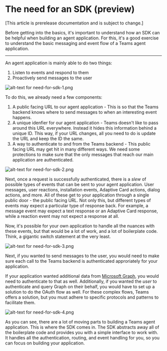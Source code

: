 # The need for an SDK (preview)

[This article is prerelease documentation and is subject to change.]

Before getting into the basics, it's important to understand how an SDK can be helpful when building an agent application. For this, it's a good exercise to understand the basic messaging and event flow of a Teams agent application.

---

An agent application is mainly able to do two things:

1. Listen to events and respond to them
2. Proactively send messages to the user

![alt-text for need-for-sdk-1.png](~/assets/diagrams/need-for-sdk-1.png)

To do this, we already need a few components:

1. A public facing URL to our agent application - This is so that the Teams backend knows where to send messages to when an interesting event happens.
2. A unique idenfier for our agent application - Teams doesn't like to pass around this URL everywhere. Instead it hides this information behind a unique ID. This way, if your URL changes, all you need to do is update the URL and keep the ID the same.
3. A way to authenticate to and from the Teams backend - This public facing URL may get hit in many different ways. We need some protections to make sure that the only messages that reach our main application are authenticated.

![alt-text for need-for-sdk-2.png](~/assets/diagrams/need-for-sdk-2.png)

Next, once a request is successfully authenticated, there is a _slew_ of possible types of events that can be sent to your agent application. User messages, user reactions, installation events, Adaptive Card actions, dialog actions, and more. All of these get to your application through a single public door - the public facing URL. Not only this, but different types of events may expect a particular type of response back. For example, a message event may expect a text response or an Adaptive Card response, while a reaction event may not expect a response at all.

Now, it's possible for your own application to handle all the nuances with these events, but that would be a lot of work, and a lot of boilerplate code. Think, a gigantic switch statement at the very least.

![alt-text for need-for-sdk-3.png](~/assets/diagrams/need-for-sdk-3.png)

Next, if you wanted to send messages to the user, you would need to make sure each call to the Teams backend is authenticated approriately for your application.

If your application wanted additional data from [Microsoft Graph](https://learn.microsoft.com/en-us/graph/overview), you would need to authenticate to that as well. Additionally, if you wanted the _user_ to authenticate and query Graph on their behalf, you would have to set up a solution to do the OAuth flow as well. For these complex flows, Teams offers a solution, but you must adhere to specific protocols and patterns to facilitate them.

![alt-text for need-for-sdk-4.png](~/assets/diagrams/need-for-sdk-4.png)

As you can see, there are a lot of moving parts to building a Teams agent application. This is where the SDK comes in. The SDK abstracts away all of the boilerplate code and provides you with a simple interface to work with. It handles all the authentication, routing, and event handling for you, so you can focus on building your application.